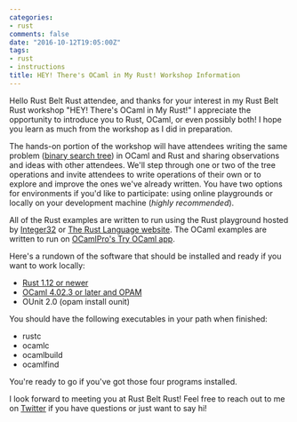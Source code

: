 ```yaml
---
categories: 
- rust
comments: false
date: "2016-10-12T19:05:00Z"
tags:
- rust
- instructions
title: HEY! There's OCaml in My Rust! Workshop Information
---
```


Hello Rust Belt Rust attendee, and thanks for your interest in my Rust Belt Rust workshop "HEY! There's OCaml in My Rust!" I appreciate the opportunity to introduce you to Rust, OCaml, or even possibly both! I hope you learn as much from the workshop as I did in preparation.

The hands-on portion of the workshop will have attendees writing the same problem ([binary search tree](https://en.wikipedia.org/wiki/Binary_search_tree)) in OCaml and Rust and sharing observations and ideas with other attendees. We'll step through one or two of the tree operations and invite attendees to write operations of their own or to explore and improve the ones we've already written. You have two options for environments if you'd like to participate: using online playgrounds or locally on your development machine (*highly recommended*).

All of the Rust examples are written to run using the Rust playground hosted by [Integer32](http://play.integer32.com/) or [The Rust Language website](https://play.rust-lang.org/). The OCaml examples are written to run on [OCamlPro's Try OCaml app](https://try.ocamlpro.com/).

Here's a rundown of the software that should be installed and ready if you want to work locally:

* [Rust 1.12 or newer](https://www.rust-lang.org/en-US/downloads.html)
* [OCaml 4.02.3 or later and OPAM](https://ocaml.org/docs/install.html)
* OUnit 2.0 (opam install ounit)

You should have the following executables in your path when finished:

* rustc
* ocamlc
* ocamlbuild
* ocamlfind

You're ready to go if you've got those four programs installed.

I look forward to meeting you at Rust Belt Rust! Feel free to reach out to me on [Twitter](https://twitter.com/praisechaos) if you have questions or just want to say hi!
